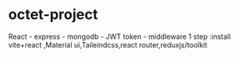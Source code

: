 # octet-project
React - express - mongodb - JWT token - middleware 
1 step :install vite+react ,Material ui,Taileindcss,react router,reduxjs/toolkit